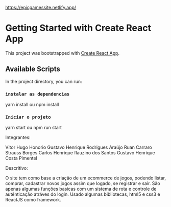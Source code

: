 https://epicgamessite.netlify.app/

# Getting Started with Create React App

This project was bootstrapped with [Create React App](https://github.com/facebook/create-react-app).

## Available Scripts
In the project directory, you can run:
### `instalar as dependencias`
yarn install ou npm install

### `Iniciar o projeto`
yarn start ou npm run start

Integrantes:

Vitor Hugo Honorio
Gustavo Henrique Rodrigues Araújo
Ruan Carraro Strauss Borges
Carlos Henrique flauzino dos Santos
Gustavo Henrique Costa Pimentel

Descritivo:

O site tem como base a criação de um ecommerce de jogos, podendo listar, comprar, cadastrar novos jogos assim que logado,
se registrar e sair. São apenas algumas funções basicas com um sistema de rota e controle de autênticação atráves do login.
Usado algumas bibliotecas, html5 e css3 e ReactJS como framework.
